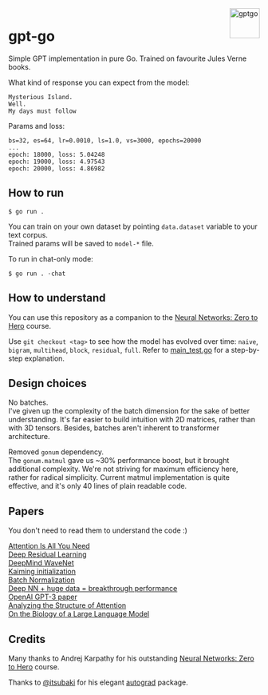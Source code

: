 <img src="https://raw.githubusercontent.com/MindsMD/minds.md/refs/heads/main/header.svg" alt="gptgo" title="gptgo" align="right" height="60" />

# gpt-go
Simple GPT implementation in pure Go. Trained on favourite Jules Verne books.  

What kind of response you can expect from the model:  
```
Mysterious Island.
Well.
My days must follow
```

Params and loss:
```
bs=32, es=64, lr=0.0010, ls=1.0, vs=3000, epochs=20000
...
epoch: 18000, loss: 5.04248
epoch: 19000, loss: 4.97543
epoch: 20000, loss: 4.86982
```

## How to run
```shell
$ go run .
```

You can train on your own dataset by pointing `data.dataset` variable to your text corpus.  
Trained params will be saved to `model-*` file.  

To run in chat-only mode:  
```shell
$ go run . -chat
```

## How to understand
You can use this repository as a companion to the [Neural Networks: Zero to Hero](https://karpathy.ai/zero-to-hero.html) course.  

Use `git checkout <tag>` to see how the model has evolved over time: `naive`, `bigram`, `multihead`, `block`, `residual`, `full`. Refer to [main_test.go](https://github.com/zakirullin/gpt-go/blob/main/main_test.go) for a step-by-step explanation.  

## Design choices
No batches.  
I've given up the complexity of the batch dimension for the sake of better understanding. It's far easier to build intuition with 2D matrices, rather than with 3D tensors. Besides, batches aren't inherent to transformer architecture.  

Removed `gonum` dependency.  
The `gonum.matmul` gave us ~30% performance boost, but it brought additional complexity. We're not striving for maximum efficiency here, rather for radical simplicity. Current matmul implementation is quite effective, and it's only 40 lines of plain readable code.  

## Papers
You don't need to read them to understand the code :)  

[Attention Is All You Need](https://arxiv.org/abs/1706.03762)  
[Deep Residual Learning](https://arxiv.org/abs/1512.03385)  
[DeepMind WaveNet](https://arxiv.org/abs/1609.03499)  
[Kaiming initialization](https://arxiv.org/abs/1502.01852)  
[Batch Normalization](https://arxiv.org/abs/1502.03167)  
[Deep NN + huge data = breakthrough performance](https://papers.nips.cc/paper_files/paper/2012/hash/c399862d3b9d6b76c8436e924a68c45b-Abstract.html)  
[OpenAI GPT-3 paper](https://arxiv.org/abs/2005.14165)  
[Analyzing the Structure of Attention](https://arxiv.org/abs/1906.04284)  
[On the Biology of a Large Language Model](https://transformer-circuits.pub/2025/attribution-graphs/biology.html)  

## Credits
Many thanks to Andrej Karpathy for his outstanding [Neural Networks: Zero to Hero](https://karpathy.ai/zero-to-hero.html) course.

Thanks to [@itsubaki](https://github.com/itsubaki) for his elegant [autograd](https://github.com/itsubaki/autograd) package.